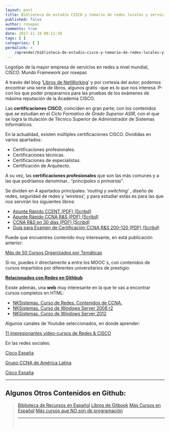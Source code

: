 ```yaml
---
layout: post
title: Biblioteca de estudio CISCO y temario de redes locales y servicios en red
published: false
author: rosepac
comments: true
date: 2017-11-18 08:11:38
tags: [ ]
categories: [ ]
permalink: >
    /aprender/biblioteca-de-estudio-cisco-y-temario-de-redes-locales-y-servicios-en-red
---
```

Logotipo de la mayor empresa de servicios en redes a nivel mundial, CISCO. Mundo Framework por rosepac

A través del blog ‘[Libros de NetWorking][1]’ y por cortesía del autor, podemos encontrar una serie de libros, algunos gratis -que es lo que nos interesa :P- con los que poder prepararnos para las pruebas de los exámenes de máxima reputación de la Academia CISCO.

Las **certificaciones CISCO**, coinciden en gran parte; con los contenidos que se estudian en el _Ciclo Formativo de Grado Superior ASIR_, con el que se logra la titulación de Técnico Superior de Administrador de Sistemas Informáticos.

En la actualidad, existen múltiples certificaciones CISCO. Divididas en varios apartados:

  * Certificaciones profesionales.
  * Certificaciones técnicas.
  * Certificaciones de especialistas.
  * Certificación de Arquitecto.

A su vez, las **certificaciones profesionales** que son las más comunes y a las que podríamos denominar.. “_principales o primarias_”.

Se dividen en 4 apartados principales: ‘_routing y switching_’ , diseño de redes, seguridad de redes y ‘_wireless_’, y para estudiar estás es para las que nos servirán los siguientes libros:

  * [Apunte Rápido CCENT (PDF) (Scribd)][2]
  * [Apunte Rápido CCNA R&S (PDF) (Scribd)][3]
  * [CCNA R&S en 30 días (PDF) (Scribd)][4]
  * [Guía para Examen de Certificación CCNA R&S 200–120 (PDF) (Scribd)][5]

Puede que encuentres contenido muy interesante, en está publicación anterior:

[Más de 50 Cursos Organizados por Temáticas][6]

Si no, puedes ir directamente a entre los MOOC´s, con contenidos de cursos impartidos por diferentes universitarios de prestigio:

[**Relacionados con Redes en Githbub**][7]

Existe además, una **web** muy interesante en la que te vas a encontrar cursos completos en HTML:

  * [NKSistemas. Curso de Redes. Contenidos de CCNA.][8]
  * [NKSistemas. Curso de Windows Server 2008 r2][9]
  * [NKSistemas. Curso de Windows Server 2012][10]

Algunos canales de Youtube seleccionados, en donde aprender:

[11 impresionantes vídeo-cursos de Redes & CISCO][11]

En las redes sociales:

[Cisco España][12]

[Grupo CCNA de América Latina][13]

[Cisco España][14]

* * *

## Algunos Otros Contenidos en Github:

> [Biblioteca de Recursos en Español][15] [Libros de Gitbook][16] [Más Cursos en Español][17] [Más cursos que NO son de programación][18]
> 
> * * *
> 
> &nbsp;

 [1]: http://librosnetworking.blogspot.com.es/
 [2]: https://es.scribd.com/document/336467249/Apunte-Rapido-CCENT-version-5-0
 [3]: https://es.scribd.com/document/336467759/Apunte-Rapido-CCNA-R-S-version-5-0
 [4]: https://es.scribd.com/document/336468262/CCNA-R-S-en-30-dias-version-5-1
 [5]: https://es.scribd.com/document/336471811/Guia-de-Preparacion-para-el-Examen-de-Certificacion-CCNA-R-S-200-120-version-5-1
 [6]: https://mundoframework.com/2017/11/mas-de-50-cursos-de-programacion-e-informatica-online-en-espanol/
 [7]: https://github.com/DpdC/biblioteca-espanol-gratis/blob/master/cursos-programacion-gratis.md#redes
 [8]: http://nksistemas.com/curso-de-redes-online-contenidos-de-ccna/
 [9]: http://nksistemas.com/curso-windows-server-2008-r2/
 [10]: http://nksistemas.com/category/infraestructura/windows-2012/
 [11]: https://www.youtube.com/channel/UCQDGYn_DWr2JPUGdSmWYiOQ/playlists?sort=dd&shelf_id=5&view=50
 [12]: https://www.facebook.com/ciscospain/
 [13]: https://www.facebook.com/groups/903834486326240/#_=_
 [14]: https://twitter.com/cisco_spain?lang=es
 [15]: https://github.com/DpdC/biblioteca-espanol-gratis#biblioteca-de-recursos-de-aprendizaje-de-programaci%C3%B3n
 [16]: https://github.com/DpdC/gitbook-biblioteca-impresionante-en-espanol#gitbook---biblioteca-de-libros-en-espa%C3%B1ol--
 [17]: https://github.com/DpdC/biblioteca-espanol-gratis/blob/master/cursos-programacion-gratis.md#%C3%8Dndice
 [18]: https://github.com/DpdC/biblioteca-espanol-gratis/blob/master/cursos-otras-tematicas-gratis.md#%C3%8Dndice